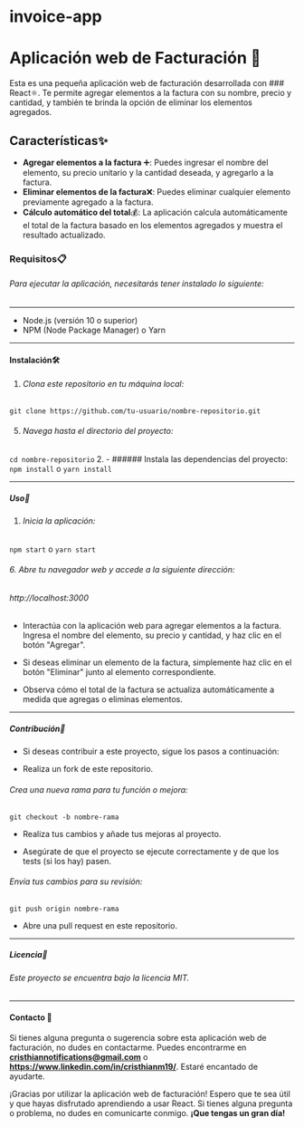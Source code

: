 # invoice-app
# Aplicación web de Facturación 🧾
Esta es una pequeña aplicación web de facturación desarrollada con ### React⚛️. 
Te permite agregar elementos a la factura con su nombre, precio y cantidad, y también te brinda la opción de eliminar los elementos agregados.

## Características✨
- **Agregar elementos a la factura** ➕: Puedes ingresar el nombre del elemento, su precio unitario y la cantidad deseada, y agregarlo a la factura.
- **Eliminar elementos de la factura**❌: Puedes eliminar cualquier elemento previamente agregado a la factura.
- **Cálculo automático del total**💰: La aplicación calcula automáticamente el total de la factura basado en los elementos agregados y muestra el resultado actualizado.
### Requisitos📋
###### Para ejecutar la aplicación, necesitarás tener instalado lo siguiente:

------------


- Node.js (versión 10 o superior)
- NPM (Node Package Manager) o Yarn

------------


#### Instalación🛠️
1.  ###### Clona este repositorio en tu máquina local:
  `git clone https://github.com/tu-usuario/nombre-repositorio.git`

5. ###### Navega hasta el directorio del proyecto:

 `cd nombre-repositorio`
2. - ###### Instala las dependencias del proyecto:
`npm install`
o
`yarn install`

------------


##### Uso🚀
1. ###### Inicia la aplicación:
 `npm start`
 o
 `yarn start`

###### 6. Abre tu navegador web y accede a la siguiente dirección:

###### http://localhost:3000

- Interactúa con la aplicación web para agregar elementos a la factura. Ingresa el nombre del elemento, su precio y cantidad, y haz clic en el botón "Agregar".

- Si deseas eliminar un elemento de la factura, simplemente haz clic en el botón "Eliminar" junto al elemento correspondiente.

- Observa cómo el total de la factura se actualiza automáticamente a medida que agregas o eliminas elementos.

------------


##### Contribución🤝
- Si deseas contribuir a este proyecto, sigue los pasos a continuación:

- Realiza un fork de este repositorio.

###### Crea una nueva rama para tu función o mejora:

`git checkout -b nombre-rama`

- Realiza tus cambios y añade tus mejoras al proyecto.

- Asegúrate de que el proyecto se ejecute correctamente y de que los tests (si los hay) pasen.

###### Envía tus cambios para su revisión:


`git push origin nombre-rama`

- Abre una pull request en este repositorio.

------------


##### Licencia📄
###### Este proyecto se encuentra bajo la licencia MIT.

------------


#### Contacto 📧
Si tienes alguna pregunta o sugerencia sobre esta aplicación web de facturación, no dudes en contactarme. Puedes encontrarme en **cristhiannotifications@gmail.com** o **https://www.linkedin.com/in/cristhianm19/**. Estaré encantado de ayudarte.

¡Gracias por utilizar la aplicación web de facturación! Espero que te sea útil y que hayas disfrutado aprendiendo a usar React. Si tienes alguna pregunta o problema, no dudes en comunicarte conmigo. **¡Que tengas un gran día!**
